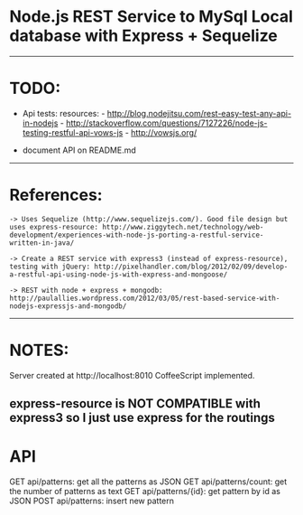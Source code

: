 Node.js REST Service to MySql Local database with Express + Sequelize
=====================================================================
----------------
TODO:
=====
- Api tests:
	resources:
		- http://blog.nodejitsu.com/rest-easy-test-any-api-in-nodejs
		- http://stackoverflow.com/questions/7127226/node-js-testing-restful-api-vows-js
		- http://vowsjs.org/

- document API on README.md
----------------
References:
===========
	-> Uses Sequelize (http://www.sequelizejs.com/). Good file design but uses express-resource: http://www.ziggytech.net/technology/web-development/experiences-with-node-js-porting-a-restful-service-written-in-java/

	-> Create a REST service with express3 (instead of express-resource), testing with jQuery: http://pixelhandler.com/blog/2012/02/09/develop-a-restful-api-using-node-js-with-express-and-mongoose/

	-> REST with node + express + mongodb: http://paulallies.wordpress.com/2012/03/05/rest-based-service-with-nodejs-expressjs-and-mongodb/
----------------
NOTES:
=====
Server created at http://localhost:8010
CoffeeScript implemented.

express-resource is NOT COMPATIBLE with express3 so I just use express for the routings
----------------
API
===
GET api/patterns: get all the patterns as JSON
GET api/patterns/count: get the number of patterns as text
GET api/patterns/{id}: get pattern by id as JSON
POST api/patterns: insert new pattern





